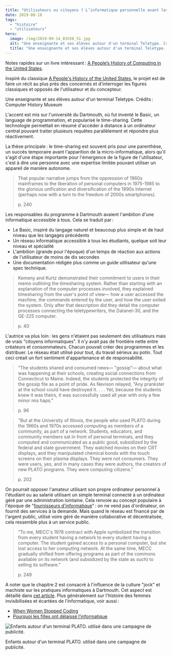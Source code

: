 ```yaml
---
title: "Utilisateurs ou citoyens ? L’informatique personnelle avant les années 80"
date: 2019-08-18
tags:
  - "histoire"
  - "utilisateurs"
hero:
  image: /img/2019-09-14_01h56_51.jpg
  alt: "Une enseignante et ses élèves autour d'un terminal Teletype. Crédits : Computer History Museum"
  title: "Une enseignante et ses élèves autour d'un terminal Teletype. Crédits : Computer History Museum"
---
```


Notes rapides sur un livre intéressant : [A People’s History of Computing in the United States](https://www.hup.harvard.edu/catalog.php?isbn=9780674970977).

Inspiré du classique [A People's History of the United States,](https://en.wikipedia.org/wiki/A_People%27s_History_of_the_United_States) le projet est de faire un récit au plus près des concernés et d'interroger les figures classiques et opposés de l'utilisateur et du concepteur.


Une enseignante et ses élèves autour d'un terminal Teletype. Crédits : Computer History Museum

L'accent est mis sur l'université du Dartmouth, où fut inventé le Basic, un language de programmation, et popularisé le time-sharing. Cette technologie permettait en résumé d'accéder à distance à un ordinateur central pouvant traiter plusieurs requêtes parallèlement et répondre plus réactivement.

La thèse principale : le time-sharing est souvent pris pour une parenthèse, un succès temporaire avant l'apparition de la micro-informatique, alors qu'il s'agit d'une étape importante pour l'émergence de la figure de l'utilisateur, c'est à dire une personne avec une expertise limitée pouvant utiliser un appareil de manière autonome.

> That popular narrative jumps from the oppression of 1960s mainframes to the liberation of personal computers in 1975-1985 to the glorious unification and diversification of the 1990s Internet (perhaps now with a turn to the freedom of 2000s smartphones).
>
> p. 240

Les responsables du programme à Dartmouth avaient l'ambition d'une informatique accessible à tous. Cela se traduit par :

- Le Basic, inspiré du langage naturel et beaucoup plus simple et de haut niveau que les langages précédents
- Un réseau informatique accessible à tous les étudiants, quelque soit leur niveau et spécialité
- L'ambition (grande pour l'époque) d'un temps de réaction aux actions de l'utilisateur de moins de dix secondes
- Une documentation rédigée plus comme un guide utilisateur qu'une spec technique.

> Kemeny and Kurtz demonstrated their commitment to users in their memo outlining the timesharing system. Rather than starting with an explanation of the computer processes involved, they explained timesharing from the user's point of view— how a user accessed the machine, the commands entered by the user, and how the user exited the system. Only after that description did they detail the computer processes connecting the teletypewriters, the Datanet-30, and the GE-225 computer.
>
> p. 40

L'autrice va plus loin : les gens n'étaient pas seulement des utilisateurs mais de vrais "citoyens informatiques". Il n'y avait pas de frontière nette entre créateurs et consommateurs. Chacun pouvait créer des programmes et les distribuer. Le réseau était utilisé pour tout, du travail sérieux au potin. Tout ceci créait un fort sentiment d'appartenance et de responsabilité.

> "The students shared and consumed news— "gossip"— about what was happening at their schools, creating social connections from Connecticut to Maine. Indeed, the students protected the integrity of the gossip file as a point of pride. As Nevison relayed, "Any prankster at the school could have destroyed it. . . . Yet, because the students knew it was theirs, it was successfully used all year with only a few minor mis haps."
>
> p. 96

> "But at the University of Illinois, the people who used PLATO during the 1960s and 1970s accessed computing as members of a community, as part of a network. Students, educators, and community members sat in front of personal terminals, and they computed and communicated as a public good, subsidized by the federal and state government. They watched movies on their CRT displays, and they manipulated chemical bonds with the touch screens on their plasma displays. They were not consumers. They were users, yes, and in many cases they were authors, the creators of new PLATO programs. They were computing citizens."
>
> p. 202

On pourrait opposer l'amateur utilisant son propre ordinateur personnel à l'étudiant ou au salarié utilisant un simple terminal connecté à un ordinateur géré par une administration lointaine. Cela renvoie au concept populaire à l'époque de "[fournisseurs d'informatique](https://en.wikipedia.org/wiki/Utility_computing)" : on ne vend pas d'ordinateur, on fournit des services à la demande. Mais quand le réseau est financé par de l'argent public, utilisé voire géré de manière collaborative et décentralisée, cela ressemble plus à un service public.

> "To me, MECC's 1978 contract with Apple symbolized the transition from every student having a network to every student having a computer. The student gained access to a personal computer, but she lost access to her computing network. At the same time, MECC gradually shifted from offering programs as part of the commons available on its network (and subsidized by the state as such) to selling its software."
>
> p. 249

A noter que le chapitre 2 est consacré à l'influence de la culture "jock" et machiste sur les pratiques informatiques à Dartmouth. Cet aspect est détaillé dans [cet article](https://slate.com/technology/2018/11/dartmouth-basic-computer-programmers-tech-bros.html). Plus généralement sur l'histoire des femmes invisibilisées et écartées de l'informatique, voir aussi :

- [When Women Stopped Coding](https://www.npr.org/sections/money/2014/10/21/357629765/when-women-stopped-coding?t=1566130798081)
- [Pourquoi les filles ont délaissé l’informatique](https://theconversation.com/pourquoi-les-filles-ont-delaisse-linformatique-110940)

![Enfants autour d'un terminal PLATO. utilisé dans une campagne de publicité.](/img/2019-12-03_20h31_49.jpg)

Enfants autour d'un terminal PLATO. utilisé dans une campagne de publicité.
